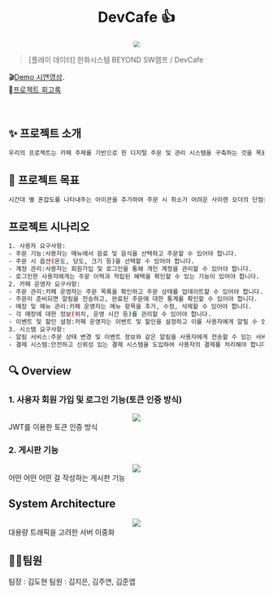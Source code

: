 <h1 align="center">DevCafe 👍</h1>


<center>
    <img src="[C:\Users\Playdata\Downloads\제목을-입력해주세요_-001.png](https://files.slack.com/files-tmb/T060QUK53HS-F065L2BP71C-5747cd7962/_________-___________________-001_720.png)"  style="zoom:76%;" align="center"/>
</center>



> [플레이 데이터] 한화시스템 BEYOND SW캠프 / DevCafe


🎬[Demo 시연영상]().   
📃[프로젝트 회고록](블로그주소) 

<br>

## ✨ 프로젝트 소개

```sh
우리의 프로젝트는 카페 주제를 기반으로 한 디지털 주문 및 관리 시스템을 구축하는 것을 목표로 합니다. 이 시스템은 사용자가 모바일 앱 또는 웹사이트를 통해 간편하게 메뉴를 주문하고, 카페는 주문을 효율적으로 처리하며 고객과의 상호 작용을 최적화하는 데 중점을 둡니다.
```

## 📌 프로젝트 목표

```sh
시간대 별 혼잡도를 나타내주는 아이콘을 추가하여 주문 시 취소가 어려운 사이렌 오더의 단점을 최소화 하고 재주문을 편리하게 할 수 있는 페이지를 만들어 기존의 사이렌 오더와 차별화를 시도하였음.
```
## 프로젝트 시나리오
```sh
1. 사용자 요구사항:
- 주문 기능:사용자는 메뉴에서 음료 및 음식을 선택하고 주문할 수 있어야 합니다.
- 주문 시 옵션(온도, 당도, 크기 등)을 선택할 수 있어야 합니다.
- 계정 관리:사용자는 회원가입 및 로그인을 통해 개인 계정을 관리할 수 있어야 합니다.
- 로그인한 사용자에게는 주문 이력과 적립된 혜택을 확인할 수 있는 기능이 있어야 합니다.
2. 카페 운영자 요구사항:
- 주문 관리:카페 운영자는 주문 목록을 확인하고 주문 상태를 업데이트할 수 있어야 합니다.
- 주문이 준비되면 알림을 전송하고, 완료된 주문에 대한 통계를 확인할 수 있어야 합니다.
- 매장 및 메뉴 관리:카페 운영자는 메뉴 항목을 추가, 수정, 삭제할 수 있어야 합니다.
- 각 매장에 대한 정보(위치, 운영 시간 등)를 관리할 수 있어야 합니다.
- 이벤트 및 할인 설정:카페 운영자는 이벤트 및 할인을 설정하고 이를 사용자에게 알릴 수 있어야 합니다.
3. 시스템 요구사항:
- 알림 서비스:주문 상태 변경 및 이벤트 정보와 같은 알림을 사용자에게 전송할 수 있는 서비스가 필요합니다.
- 결제 시스템:안전하고 신뢰성 있는 결제 시스템을 도입하여 사용자의 결제를 처리해야 합니다.
```

## 🔍 Overview

### 1. 사용자 회원 가입 및 로그인 기능(토큰 인증 방식)

<center>
    <img src="./img/pic2.png" />
</center>
JWT를 이용한 토큰 인증 방식

<br>

### 2. 게시판 기능

<center>
    <img src="./img/pic1.png" />
</center>
어떤 어떤 어떤 걸 작성하는 게시판 기능

<br>


## System Architecture

<center>
    <img src="./img/pic2.png" />
</center>
대용량 트래픽을 고려한 서버 이중화

<br>



## 🤼‍♂️팀원

팀장 : 김도현
팀원 : 김지은, 김주연, 김준엽
